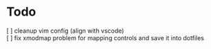
# Todo

[ ] cleanup vim config (align with vscode)   
[ ] fix xmodmap problem for mapping controls and save it into dotfiles   
